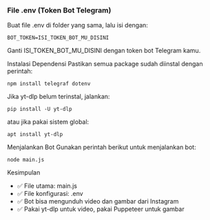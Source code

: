 ### File .env (Token Bot Telegram)
Buat file .env di folder yang sama, lalu isi dengan:
```
BOT_TOKEN=ISI_TOKEN_BOT_MU_DISINI
```
Ganti ISI_TOKEN_BOT_MU_DISINI dengan token bot Telegram kamu.


Instalasi Dependensi
Pastikan semua package sudah diinstal dengan perintah:

```
npm install telegraf dotenv
```
Jika yt-dlp belum terinstal, jalankan:

```
pip install -U yt-dlp
```
atau jika pakai sistem global:

```
apt install yt-dlp
```

Menjalankan Bot
Gunakan perintah berikut untuk menjalankan bot:

```
node main.js
```

Kesimpulan
- ✅ File utama: main.js
- ✅ File konfigurasi: .env
- ✅ Bot bisa mengunduh video dan gambar dari Instagram
- ✅ Pakai yt-dlp untuk video, pakai Puppeteer untuk gambar
